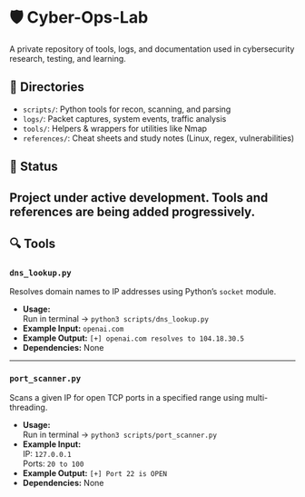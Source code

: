 # 🛡️ Cyber-Ops-Lab

A private repository of tools, logs, and documentation used in cybersecurity research, testing, and learning.

## 📁 Directories

- `scripts/`: Python tools for recon, scanning, and parsing
- `logs/`: Packet captures, system events, traffic analysis
- `tools/`: Helpers & wrappers for utilities like Nmap
- `references/`: Cheat sheets and study notes (Linux, regex, vulnerabilities)

## 🚧 Status
Project under active development. Tools and references are being added progressively.
---

## 🔍 Tools

### `dns_lookup.py`
Resolves domain names to IP addresses using Python’s `socket` module.

- **Usage:**  
  Run in terminal → `python3 scripts/dns_lookup.py`
- **Example Input:** `openai.com`  
- **Example Output:** `[+] openai.com resolves to 104.18.30.5`
- **Dependencies:** None

---

### `port_scanner.py`
Scans a given IP for open TCP ports in a specified range using multi-threading.

- **Usage:**  
  Run in terminal → `python3 scripts/port_scanner.py`
- **Example Input:**  
  IP: `127.0.0.1`  
  Ports: `20 to 100`
- **Example Output:** `[+] Port 22 is OPEN`
- **Dependencies:** None
